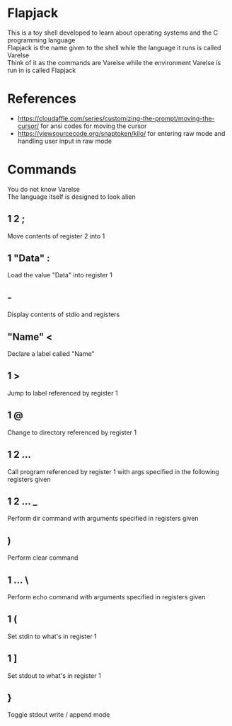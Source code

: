 # Flapjack

This is a toy shell developed to learn about operating systems and the C programming language  
Flapjack is the name given to the shell while the language it runs is called Varelse  
Think of it as the commands are Varelse while the environment Varelse is run in is called Flapjack  

# References

- https://cloudaffle.com/series/customizing-the-prompt/moving-the-cursor/ for ansi codes for moving the cursor
- https://viewsourcecode.org/snaptoken/kilo/ for entering raw mode and handling user input in raw mode

# Commands
You do not know Varelse  
The language itself is designed to look alien  
## 1 2 ;
Move contents of register 2 into 1
## 1 "Data" :
Load the value "Data" into register 1
## -
Display contents of stdio and registers
## "Name" <
Declare a label called "Name"
## 1 >
Jump to label referenced by register 1
## 1 @
Change to directory referenced by register 1
## 1 2 ... #
Call program referenced by register 1 with args specified in the following registers given
## 1 2 ... _
Perform dir command with arguments specified in registers given
## )
Perform clear command
## 1 ... \
Perform echo command with arguments specified in registers given
## 1 (
Set stdin to what's in register 1
## 1 ]
Set stdout to what's in register 1
## }
Toggle stdout write / append mode

